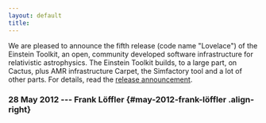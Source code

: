 ```yaml
---
layout: default
title: 
---
```

We are pleased to announce the fifth release (code name \"Lovelace\") of
the Einstein Toolkit, an open, community developed software
infrastructure for relativistic astrophysics. The Einstein Toolkit
builds, to a large part, on Cactus, plus AMR infrastructure Carpet, the
Simfactory tool and a lot of other parts. For details, read the [release
announcement](http://einsteintoolkit.org/about/releases/ET_2012_05_announcement.php).

### 28 May 2012 --- Frank Löffler {#may-2012-frank-löffler .align-right}
